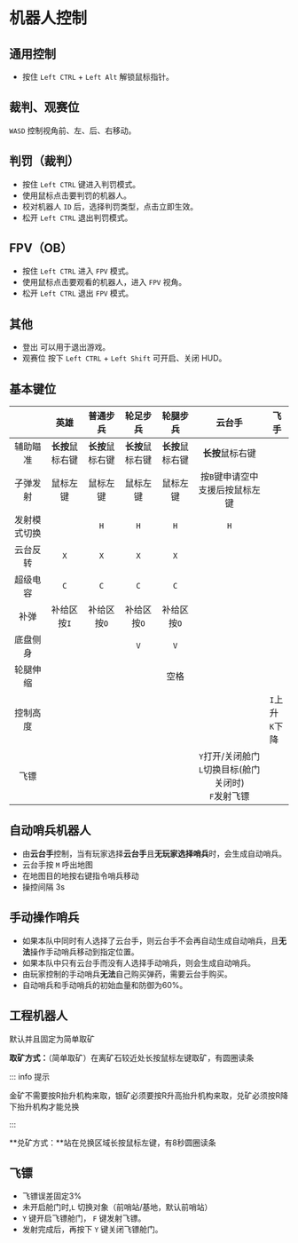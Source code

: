 # 机器人控制
## 通用控制
- 按住 `Left CTRL` + `Left Alt` 解锁鼠标指针。
## 裁判、观赛位
`WASD` 控制视角前、左、后、右移动。
## 判罚（裁判）
- 按住 `Left CTRL` 键进入判罚模式。
- 使用鼠标点击要判罚的机器人。
- 校对机器人 `ID` 后，选择判罚类型，点击立即生效。
- 松开 `Left CTRL` 退出判罚模式。
## FPV（OB）
- 按住 `Left CTRL` 进入 `FPV` 模式。
- 使用鼠标点击要观看的机器人，进入 `FPV` 视角。
- 松开 `Left CTRL` 退出 `FPV` 模式。
## 其他
- 登出 可以用于退出游戏。
- 观赛位 按下 `Left CTRL` + `Left Shift` 可开启、关闭 HUD。
## 基本键位

|  |                        英雄                         |                               普通步兵                               |                               轮足步兵                               |                               轮腿步兵                               |       云台手       |       飞手       |
| :---: |:-------------------------------------------------:|:----------------------------------------------------------------:|:----------------------------------------------------------------:|:----------------------------------------------------------------:|:---------------:| ----- |
| 辅助瞄准 |                      **长按**鼠标右键                   |                              **长按**鼠标右键                              |                              **长按**鼠标右键                              |                              **长按**鼠标右键                              |     **长按**鼠标右键  |           |
| 子弹发射 |                       鼠标左键                        |                               鼠标左键                               |                               鼠标左键                               |                               鼠标左键                               | 按`B`键申请空中支援后按鼠标左键 |  |
| 发射模式切换 |                                                   |                                `H`                                 |                                `H`                                 |                                `H`                                 |        `H`        |                |
| 云台反转 |                        `X`                        |                                `X`                                 |                                `X`                                 |                                `X`                                 |                 |                 |
| 超级电容 |                        `C`                        |                                `C`                                 |                                `C`                                 |                                `C`                                 |                 |                 |
| 补弹 |   补给区按`I`    |   补给区按`O`    |   补给区按`O`    |   补给区按`O`    | | |
| 底盘侧身 |                  |                  |       `V`        |       `V`        | | |
| 轮腿伸缩 |                  |                  |                  |       空格       | | |
| 控制高度 |                  |                  |                  |                  | | `I`上升<br>`K`下降 |
| 飞镖 |                  |                  |                  |                  | `Y`打开/关闭舱门<br>`L`切换目标(舱门关闭时)<br/>`F`发射飞镖 |  |



## 自动哨兵机器人

- 由**云台手**控制，当有玩家选择**云台手**且**无玩家选择哨兵**时，会生成自动哨兵。
- 云台手按 `M` 呼出地图
- 在地图目的地按右键指令哨兵移动
- 操控间隔 3s

## 手动操作哨兵

- 如果本队中同时有人选择了云台手，则云台手不会再自动生成自动哨兵，且**无法**操作手动哨兵移动到指定位置。
- 如果本队中只有云台手而没有人选择手动哨兵，则会生成自动哨兵。
- 由玩家控制的手动哨兵**无法**自己购买弹药，需要云台手购买。
- 自动哨兵和手动哨兵的初始血量和防御为60%。

## 工程机器人
默认并且固定为简单取矿

**取矿方式：**（简单取矿）在离矿石较近处长按鼠标左键取矿，有圆圈读条

::: info 提示

金矿不需要按R抬升机构来取，银矿必须要按R升高抬升机构来取，兑矿必须按R降下抬升机构才能兑换

:::

**兑矿方式：**站在兑换区域长按鼠标左键，有8秒圆圈读条


## 飞镖
- 飞镖误差固定3%
- 未开启舱门时,`L` 切换对象（前哨站/基地，默认前哨站）
- `Y` 键开启飞镖舱门， `F` 键发射飞镖。
- 发射完成后，再按下 `Y` 键关闭飞镖舱门。
